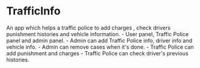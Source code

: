 # TrafficInfo
An app which helps a traffic police to add charges , check drivers punishment histories and vehicle information. - User panel, Traffic Police panel and admin panel. - Admin can add Traffic Police info, driver info and vehicle info. - Admin can remove cases when it's done. - Traffic Police can add punishment and charges - Traffic Police can check driver's previous histories.

